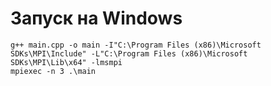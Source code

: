 # Запуск на Windows
```
g++ main.cpp -o main -I"C:\Program Files (x86)\Microsoft SDKs\MPI\Include" -L"C:\Program Files (x86)\Microsoft SDKs\MPI\Lib\x64" -lmsmpi
mpiexec -n 3 .\main
```
